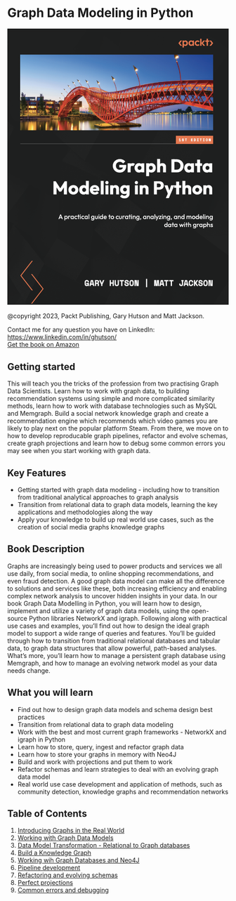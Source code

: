 # Graph Data Modeling in Python

<img src="fig/cover.png" alt="drawing"/>

@copyright 2023, Packt Publishing, Gary Hutson and Matt Jackson.<br>

Contact me for any question you have on LinkedIn: https://www.linkedin.com/in/ghutson/<br>
[Get the book on Amazon](https://www.amazon.co.uk/Graph-Data-Modeling-Python-practical/dp/1804618039/ref=sr_1_1?crid=3D0FAONTDPZUY&keywords=graph+data+modelling&qid=1688413307&sprefix=graph+data+modelling%2Caps%2C74&sr=8-1)


## Getting started
This will teach you the tricks of the profession from two practising Graph Data Scientists. Learn how to work with graph data, to building recommendation systems using simple and more complicated similarity methods, learn how to work with database technologies such as MySQL and Memgraph. Build a social network knowledge graph and create a recommendation engine which recommends which video games you are likely to play next on the popular platform Steam. From there, we move on to how to develop reproducable graph pipelines, refactor and evolve schemas, create graph projections and learn how to debug some common errors you may see when you start working with graph data. 

## Key Features
- Getting started with graph data modeling - including how to transition from traditional analytical approaches to graph analysis
- Transition from relational data to graph data models, learning the key applications and methodologies along the way
- Apply your knowledge to build up real world use cases, such as the creation of  social media graphs knowledge graphs

## Book Description
Graphs are increasingly being used to power products and services we all use daily, from social media, to online shopping recommendations, and even fraud detection. A good graph data model can make all the difference to solutions and services like these, both increasing efficiency and enabling complex network analysis to uncover hidden insights in your data.
In our book Graph Data Modelling in Python, you will learn how to design, implement and utilize a variety of graph data models, using the open-source Python libraries NetworkX and igraph. Following along with practical use cases and examples,  you’ll find out how to design the ideal graph model to support a wide range of queries and features. You’ll be guided through how to transition from traditional relational databases and tabular data, to graph data structures that allow powerful, path-based analyses. What’s more, you’ll learn how to manage a persistent graph database using Memgraph, and how to manage an evolving network model as your data needs change.
## What you will learn
- Find out how to design graph data models and schema design best practices
- Transition from relational data to graph data modeling
- Work with the best and most current graph frameworks - NetworkX and igraph in Python
- Learn how to store, query, ingest and refactor graph data
- Learn how to store your graphs in memory with Neo4J
- Build and work with projections and put them to work
- Refactor schemas and learn strategies to deal with an evolving graph data model
- Real world use case development and application of methods, such as community detection, knowledge graphs and recommendation networks

## Table of Contents<br>
1. [Introducing Graphs in the Real World](https://github.com/PacktPublishing/Graph-Data-Modeling-in-Python/tree/main/CH01)<br>
2. [Working with Graph Data Models](https://github.com/PacktPublishing/Graph-Data-Modeling-in-Python/tree/main/CH02)<br>
3. [Data Model Transformation - Relational to Graph databases](https://github.com/PacktPublishing/Graph-Data-Modeling-in-Python/tree/main/CH03)<br>
4. [Build a Knowledge Graph](https://github.com/PacktPublishing/Graph-Data-Modeling-in-Python/tree/main/CH04) 
5. [Working wih Graph Databases and Neo4J](https://github.com/PacktPublishing/Graph-Data-Modeling-in-Python/tree/main/CH05)
6. [Pipeline development](https://github.com/PacktPublishing/Graph-Data-Modeling-in-Python/tree/main/CH06)
7. [Refactoring and evolving schemas](https://github.com/PacktPublishing/Graph-Data-Modeling-in-Python/tree/main/CH07)
8. [Perfect projections](https://github.com/PacktPublishing/Graph-Data-Modeling-in-Python/tree/main/CH08)
9. [Common errors and debugging](https://github.com/PacktPublishing/Graph-Data-Modeling-in-Python/tree/main/CH09)
